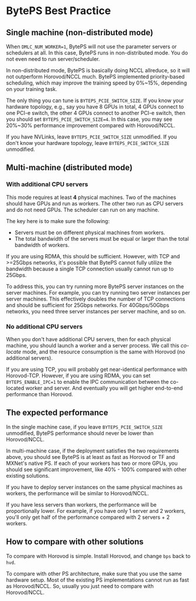 # BytePS Best Practice

## Single machine (non-distributed mode)

When `DMLC_NUM_WORKER=1`, BytePS will not use the parameter servers or schedulers at all. In this case, BytePS runs in non-distributed mode. You do not even need to run server/scheduler.

In non-distributed mode, BytePS is basically doing NCCL allreduce, so it will not outperform Horovod/NCCL much. BytePS implemented priority-based scheduling, which may improve the training speed by 0%~15%, depending on your training task.

The only thing you can tune is `BYTEPS_PCIE_SWITCH_SIZE`. If you know your hardware topology, e.g., say you have 8 GPUs in total, 4 GPUs connect to one PCI-e switch, the other 4 GPUs connect to another PCI-e switch, then you should set `BYTEPS_PCIE_SWITCH_SIZE=4`. In this case, you may see 20%~30% performance improvement compared with Horovod/NCCL.

If you have NVLinks, leave `BYTEPS_PCIE_SWITCH_SIZE` unmodified. If you don't know your hardware topology, leave `BYTEPS_PCIE_SWITCH_SIZE` unmodified.


## Multi-machine (distributed mode)

### With additional CPU servers

This mode requires at least **4** physical machines. Two of the machines should have GPUs and run as workers. The other two run as CPU servers and do not need GPUs. The scheduler can run on any machine.

The key here is to make sure the following:
* Servers must be on different physical machines from workers.
* The total bandwidth of the servers must be equal or larger than the total bandwidth of workers.

If you are using RDMA, this should be sufficient. However, with TCP and >=25Gbps networks, it's possible that BytePS cannot fully utilize the bandwidth because a single TCP connection usually cannot run up to 25Gbps.

To address this, you can try running more BytePS server instances on the server machines. For example, you can try running two server instances per server machines. This effectively doubles the number of TCP connections and should be sufficient for 25Gbps networks. For 40Gbps/50Gbps networks, you need three server instances per server machine, and so on. 

### No additional CPU servers

When you don't have additional CPU servers, then for each physical machine, you should launch a worker and a server process. We call this *co-locate* mode, and the resource consumption is the same with Horovod (no additional servers). 

If you are using TCP, you will probably get near-identical performance with Horovod-TCP. However, if you are using RDMA, you can set `BYTEPS_ENABLE_IPC=1` to enable the IPC communication between the co-located worker and server. And eventually you will get higher end-to-end performance than Horovod. 

## The expected performance

In the single machine case, if you leave `BYTEPS_PCIE_SWITCH_SIZE` unmodified, BytePS performance should never be lower than Horovod/NCCL.

In multi-machine case, if the deployment satisfies the two requirements above, you should see BytePS is at least as fast as Horovod or TF and MXNet's native PS. If each of your workers has two or more GPUs, you should see significant improvement, like 40% - 100% compared with other existing solutions.

If you have to deploy server instances on the same physical machines as workers, the performance will be similar to Horovod/NCCL.

If you have less servers than workers, the performance will be proportionally lower. For example, if you have only 1 server and 2 workers, you'll only get half of the performance compared with 2 servers + 2 workers.

## How to compare with other solutions

To compare with Horovod is simple. Install Horovod, and change `bps` back to `hvd`.

To compare with other PS architecture, make sure that you use the same hardware setup. Most of the existing PS implementations cannot run as fast as Horovod/NCCL. So, usually you just need to compare with Horovod/NCCL.
